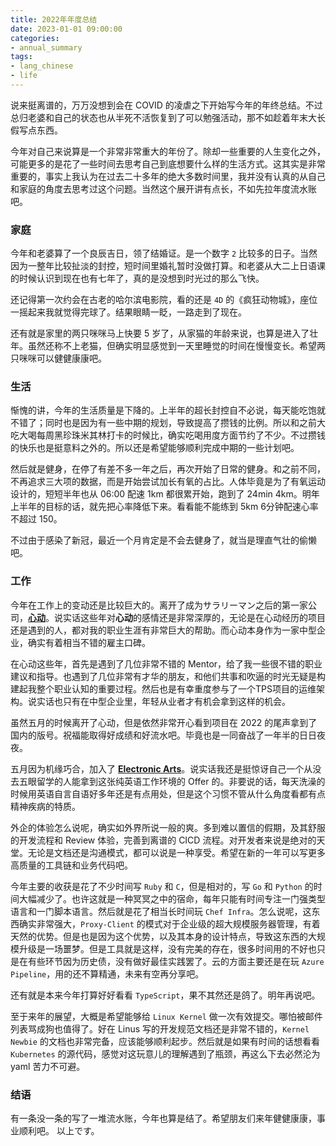 ```yaml
---
title: 2022年年度总结
date: 2023-01-01 09:00:00
categories:
- annual_summary
tags: 
- lang_chinese
- life
---
```

说来挺离谱的，万万没想到会在 COVID 的凌虐之下开始写今年的年终总结。不过总归老婆和自己的状态也从半死不活恢复到了可以勉强活动，那不如趁着年末大长假写点东西。

今年对自己来说算是一个非常非常重大的年份了。除却一些重要的人生变化之外，可能更多的是花了一些时间去思考自己到底想要什么样的生活方式。这其实是非常重要的，事实上我认为在过去二十多年的绝大多数时间里，我并没有认真的从自己和家庭的角度去思考过这个问题。当然这个展开讲有点长，不如先拉年度流水账吧。

### **家庭**
今年和老婆算了一个良辰吉日，领了结婚证。是一个数字 `2` 比较多的日子。当然因为一整年比较扯淡的封控，短时间里婚礼暂时没做打算。和老婆从大二上日语课的时候认识到现在也有七年了，真的是没想到时光过的那么飞快。

还记得第一次约会在古老的哈尔滨电影院，看的还是 `4D` 的《疯狂动物城》，座位一摇起来我就觉得完球了。结果眼睛一眨，一路走到了现在。

还有就是家里的两只咪咪马上快要 5 岁了，从家猫的年龄来说，也算是进入了壮年。虽然还称不上老猫，但确实明显感觉到一天里睡觉的时间在慢慢变长。希望两只咪咪可以健健康康吧。

### **生活**
惭愧的讲，今年的生活质量是下降的。上半年的超长封控自不必说，每天能吃饱就不错了；同时也是因为有一些中期的规划，导致提高了攒钱的比例。所以和之前大吃大喝每周黑珍珠米其林打卡的时候比，确实吃喝用度方面节约了不少。不过攒钱的快乐也是挺意料之外的。所以还是希望能够顺利完成中期的一些计划吧。

然后就是健身，在停了有差不多一年之后，再次开始了日常的健身。和之前不同，不再追求三大项的数据，而是开始尝试加长有氧的占比。人体毕竟是为了有氧运动设计的，短短半年也从 06:00 配速 1km 都很累开始，跑到了 24min 4km。明年上半年的目标的话，就先把心率降低下来。看看能不能练到 5km 6分钟配速心率不超过 150。

不过由于感染了新冠，最近一个月肯定是不会去健身了，就当是理直气壮的偷懒吧。

### **工作**
今年在工作上的变动还是比较巨大的。离开了成为サラリーマン之后的第一家公司，**[心动](https://www.xd.com/)**。说实话这些年对**心动**的感情还是非常深厚的，无论是在心动经历的项目还是遇到的人，都对我的职业生涯有非常巨大的帮助。而心动本身作为一家中型企业，确实有着相当不错的雇主口碑。

在心动这些年，首先是遇到了几位非常不错的 Mentor，给了我一些很不错的职业建议和指导。也遇到了几位非常有才华的朋友，和他们共事和吹逼的时光无疑是构建起我整个职业认知的重要过程。然后也是有幸重度参与了一个TPS项目的运维架构。说实话也只有在中型企业里，年轻从业者才有机会拿到这样的机会。

虽然五月的时候离开了心动，但是依然非常开心看到项目在 2022 的尾声拿到了国内的版号。祝福能取得好成绩和好流水吧。毕竟也是一同奋战了一年半的日日夜夜。

五月因为机缘巧合，加入了 **[Electronic Arts](https://www.ea.com)**。说实话我还是挺惊讶自己一个从没去五眼留学的人能拿到这张纯英语工作环境的 Offer 的。非要说的话，每天洗澡的时候用英语自言自语好多年还是有点用处，但是这个习惯不管从什么角度看都有点精神疾病的特质。

外企的体验怎么说呢，确实如外界所说一般的爽。多到难以置信的假期，及其舒服的开发流程和 Review 体验，完善到离谱的 CICD 流程。对开发者来说是绝对的天堂。无论是文档还是沟通模式，都可以说是一种享受。希望在新的一年可以写更多高质量的工具链和业务代码吧。

今年主要的收获是花了不少时间写 `Ruby` 和 `C`，但是相对的，写 `Go` 和 `Python` 的时间大幅减少了。也许这就是一种冥冥之中的宿命，每年只能有时间专注一门强类型语言和一门脚本语言。然后就是花了相当长时间玩 `Chef Infra`。怎么说呢，这东西确实非常强大，`Proxy-Client` 的模式对于企业级的超大规模服务器管理，有着天然的优势。但是也是因为这个优势，以及其本身的设计特点，导致这东西的大规模升级是一场噩梦。但是工具就是这样，没有完美的存在，很多时间用的不好也只是在有些环节因为历史债，没有做好最佳实践罢了。云的方面主要还是在玩 `Azure Pipeline`，用的还不算精通，未来有空再分享吧。

还有就是本来今年打算好好看看 `TypeScript`，果不其然还是鸽了。明年再说吧。

至于来年的展望，大概是希望能够给 `Linux Kernel` 做一次有效提交。哪怕被邮件列表骂成狗也值得了。好在 Linus 写的开发规范文档还是非常不错的，`Kernel Newbie` 的文档也非常完备，应该能够顺利起步。然后就是如果有时间的话想看看 `Kubernetes` 的源代码，感觉对这玩意儿的理解遇到了瓶颈，再这么下去必然沦为 yaml 苦力不可避。

### **结语**
有一条没一条的写了一堆流水账，今年也算是结了。希望朋友们来年健健康康，事业顺利吧。
以上です。